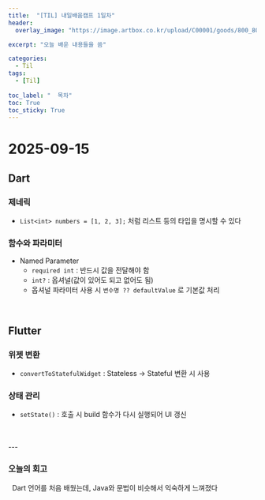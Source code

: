 ```yaml
---
title:  "[TIL] 내일배움캠프 1일차"
header:
  overlay_image: "https://image.artbox.co.kr/upload/C00001/goods/800_800/818/230525003912818.jpg?s=/goods/org/818/230525003912818.jpg"

excerpt: "오늘 배운 내용들을 씀"

categories:
  - Til
tags:
  - [Til]
    
toc_label: "  목차"
toc: True
toc_sticky: True
---
```


# 2025-09-15

## Dart

### 제네릭
- `List<int> numbers = [1, 2, 3];` 처럼 리스트 등의 타입을 명시할 수 있다

### 함수와 파라미터
- Named Parameter
  - `required int` : 반드시 값을 전달해야 함
  - `int?` : 옵셔널(값이 있어도 되고 없어도 됨)
  - 옵셔널 파라미터 사용 시 `변수명 ?? defaultValue` 로 기본값 처리

<br>

## Flutter

### 위젯 변환
- `convertToStatefulWidget` : Stateless → Stateful 변환 시 사용

### 상태 관리
- `setState()` : 호출 시 build 함수가 다시 실행되어 UI 갱신

<br>
<br>
---

### 오늘의 회고

&nbsp; Dart 언어를 처음 배웠는데, Java와 문법이 비슷해서 익숙하게 느껴졌다
